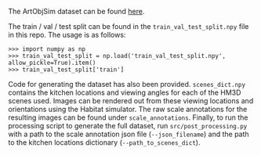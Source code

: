 The ArtObjSim dataset can be found [here](https://drive.google.com/file/d/1SNC2WkBqEBzIaGvGmoEtoVmq96WHKmgv/view?usp=sharing).

The train / val / test split can be found in the `train_val_test_split.npy` file in this repo. The usage is as follows:

```
>>> import numpy as np
>>> train_val_test_split = np.load('train_val_test_split.npy', allow_pickle=True).item()
>>> train_val_test_split['train']
```

Code for generating the dataset has also been provided. `scenes_dict.npy` contains the kitchen locations and viewing angles for each of the HM3D scenes used. Images can be rendered out from these viewing locations and orientations using the Habitat simulator. The raw scale annotations for the resulting images can be found under `scale_annotations`. Finally, to run the processing script to generate the full dataset, run `src/post_processing.py` with a path to the scale annotation json file (`--json_filename`) and the path to the kitchen locations dictionary (`--path_to_scenes_dict`).
